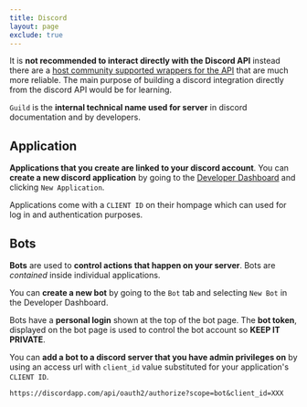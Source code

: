 ```yaml
---
title: Discord
layout: page
exclude: true
---
```


It is **not recommended to interact directly with the Discord API** instead there are a [host community supported wrappers for the API](https://discord.com/developers/docs/topics/community-resources#libraries) that are much more reliable. The main purpose of building a discord integration directly from the discord API would be for learning.

`Guild` is the **internal technical name used for server** in discord documentation and by developers.

## Application

**Applications that you create are linked to your discord account**. You can **create a new discord application** by going to the [Developer Dashboard](https://discord.com/developers/applications/) and clicking `New Application`.

Applications come with a `CLIENT ID` on their hompage which can used for log in and authentication purposes.

## Bots

**Bots** are used to **control actions that happen on your server**. Bots are *contained* inside individual applications.

You can **create a new bot** by going to the `Bot` tab and selecting `New Bot` in the Developer Dashboard.

Bots have a **personal login** shown at the top of the bot page. The **bot token**, displayed on the bot page is used to control the bot account so **KEEP IT PRIVATE**.

You can **add a bot to a discord server that you have admin privileges on** by using an access url with `client_id` value substituted for your application's `CLIENT ID`.
```http
https://discordapp.com/api/oauth2/authorize?scope=bot&client_id=XXX
```






<!--stackedit_data:
eyJoaXN0b3J5IjpbNTczMTA2NTMsNTczMTA2NTMsLTgyNTQ5Nj
A4OSwyMDkxODkzNjU0LC0yMDQ0NDE5NDk1XX0=
-->